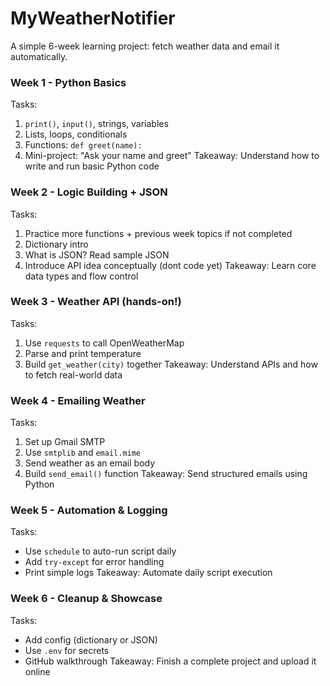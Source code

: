 # MyWeatherNotifier

A simple 6-week learning project: fetch weather data and email it automatically.

### Week 1 - Python Basics
Tasks:
1) `print()`, `input()`, strings, variables
2) Lists, loops, conditionals
3) Functions: `def greet(name):`
4) Mini-project: "Ask your name and greet"
Takeaway: Understand how to write and run basic Python code

### Week 2 - Logic Building + JSON
Tasks:
1) Practice more functions + previous week topics if not completed
2) Dictionary intro
3) What is JSON? Read sample JSON
4) Introduce API idea conceptually (dont code yet)
Takeaway: Learn core data types and flow control

### Week 3 - Weather API (hands-on!)
Tasks:
1) Use `requests` to call OpenWeatherMap
2) Parse and print temperature
3) Build `get_weather(city)` together
Takeaway: Understand APIs and how to fetch real-world data

### Week 4 - Emailing Weather
Tasks:
1) Set up Gmail SMTP
2) Use `smtplib` and `email.mime`
3) Send weather as an email body
4) Build `send_email()` function
Takeaway: Send structured emails using Python

### Week 5 - Automation & Logging
Tasks:
- Use `schedule` to auto-run script daily
- Add `try-except` for error handling
- Print simple logs
Takeaway: Automate daily script execution

### Week 6 - Cleanup & Showcase
Tasks:
- Add config (dictionary or JSON)
- Use `.env` for secrets
- GitHub walkthrough
Takeaway: Finish a complete project and upload it online

